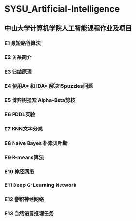# SYSU_Artificial-Intelligence
## 中山大学计算机学院人工智能课程作业及项目
### E1 最短路径算法
### E2 关系简介
### E3 归结原理
### E4 使用A* 和 IDA* 解决15puzzles问题
### E5 博弈树搜索 Alpha-Beta剪枝
### E6 PDDL实验
### E7 KNN文本分类
### E8 Naive Bayes 朴素贝叶斯
### E9 K-means算法
### E10 神经网络
### E11 Deep Q-Learning Network
### E12 卷积神经网络
### E13 自然语言推理任务
